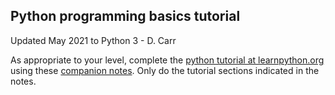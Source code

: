## Python programming basics tutorial

Updated May 2021 to Python 3 - D. Carr

As appropriate to your level, complete the [python tutorial at learnpython.org](http://www.learnpython.org) using these [companion notes](https://github.com/capprogram/2021bootcamp/blob/master/programmingtutorial/CompanionDocLearnPython.pdf). Only do the tutorial sections indicated in the notes.
